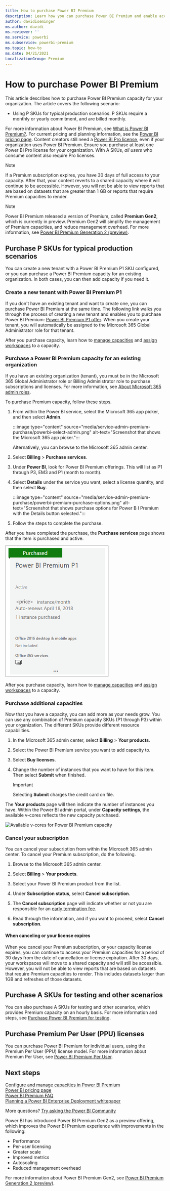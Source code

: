 ```yaml
---
title: How to purchase Power BI Premium
description: Learn how you can purchase Power BI Premium and enable access to content for your entire organization.
author: davidiseminger
ms.author: davidi
ms.reviewer: ''
ms.service: powerbi
ms.subservice: powerbi-premium
ms.topic: how-to
ms.date: 04/21/2021
LocalizationGroup: Premium
---
```


# How to purchase Power BI Premium

This article describes how to purchase Power BI Premium capacity for your organization. The article covers the following scenario:

- Using P SKUs for typical production scenarios. P SKUs require a monthly or yearly commitment, and are billed monthly.

For more information about Power BI Premium, see [What is Power BI Premium?](service-premium-what-is.md). For current pricing and planning information, see the [Power BI pricing page](https://powerbi.microsoft.com/pricing/). Content creators still need a [Power BI Pro license](service-admin-purchasing-power-bi-pro.md), even if your organization uses Power BI Premium. Ensure you purchase at least one Power BI Pro license for your organization. With A SKUs, _all users_ who consume content also require Pro licenses.

> [!NOTE]
> If a Premium subscription expires, you have 30 days of full access to your capacity. After that, your content reverts to a shared capacity where it will continue to be accessible. However, you will not be able to view reports that are based on datasets that are greater than 1 GB or reports that require Premium capacities to render.

> [!NOTE]
> Power BI Premium released a version of Premium, called **Premium Gen2**, which is currently in preview. Premium Gen2 will simplify the management of Premium capacities, and reduce management overhead. For more information, see [Power BI Premium Generation 2 (preview)](service-premium-what-is.md#power-bi-premium-generation-2-preview).

## Purchase P SKUs for typical production scenarios

You can create a new tenant with a Power BI Premium P1 SKU configured, or you can purchase a Power BI Premium capacity for an existing organization. In both cases, you can then add capacity if you need it.

### Create a new tenant with Power BI Premium P1

If you don't have an existing tenant and want to create one, you can purchase Power BI Premium at the same time. The following link walks you through the process of creating a new tenant and enables you to purchase Power BI Premium: [Power BI Premium P1 offer](https://signup.microsoft.com/Signup?OfferId=b3ec5615-cc11-48de-967d-8d79f7cb0af1). When you create your tenant, you will automatically be assigned to the Microsoft 365 Global Administrator role for that tenant.

After you purchase capacity, learn how to [manage capacities](service-admin-premium-manage.md#manage-capacity) and [assign workspaces](service-admin-premium-manage.md#assign-a-workspace-to-a-capacity) to a capacity.

### Purchase a Power BI Premium capacity for an existing organization

If you have an existing organization (tenant), you must be in the Microsoft 365 Global Administrator role or Billing Administrator role to purchase subscriptions and licenses. For more information, see [About Microsoft 365 admin roles](https://support.office.com/article/About-Office-365-admin-roles-da585eea-f576-4f55-a1e0-87090b6aaa9d).

To purchase Premium capacity, follow these steps.

1. From within the Power BI service, select the Microsoft 365 app picker, and then select **Admin**.

    :::image type="content" source="media/service-admin-premium-purchase/powerbi-select-admin.png" alt-text="Screenshot that shows the Microsoft 365 app picker.":::

    Alternatively, you can browse to the Microsoft 365 admin center.

1. Select **Billing** > **Purchase services**.

1. Under **Power BI**, look for Power BI Premium offerings. This will list as P1 through P3, EM3 and P1 (month to month).

1. Select **Details** under the service you want, select a license quantity, and then select **Buy**.

    :::image type="content" source="media/service-admin-premium-purchase/powerbi-premium-purchase-options.png" alt-text="Screenshot that shows purchase options for Power B I Premium with the Details button selected.":::

1. Follow the steps to complete the purchase.

After you have completed the purchase, the **Purchase services** page shows that the item is purchased and active.

![Purchased Power BI Premium](media/service-admin-premium-purchase/premium-purchased.png)

After you purchase capacity, learn how to [manage capacities](service-admin-premium-manage.md#manage-capacity) and [assign workspaces](service-admin-premium-manage.md#assign-a-workspace-to-a-capacity) to a capacity.

### Purchase additional capacities

Now that you have a capacity, you can add more as your needs grow. You can use any combination of Premium capacity SKUs (P1 through P3) within your organization. The different SKUs provide different resource capabilities.

1. In the Microsoft 365 admin center, select **Billing** > **Your products**.

1. Select the Power BI Premium service you want to add capacity to.

1. Select **Buy licenses**.

1. Change the number of instances that you want to have for this item. Then select **Submit** when finished.

   > [!IMPORTANT]
   > Selecting **Submit** charges the credit card on file.

The **Your products** page will then indicate the number of instances you have. Within the Power BI admin portal, under **Capacity settings**, the available v-cores reflects the new capacity purchased.

![Available v-cores for Power BI Premium capacity](media/service-admin-premium-purchase/premium-capacities.png)

### Cancel your subscription

You can cancel your subscription from within the Microsoft 365 admin center. To cancel your Premium subscription, do the following.

1. Browse to the Microsoft 365 admin center.

1. Select **Billing** > **Your products**.

1. Select your Power BI Premium product from the list.

1. Under **Subscription status**, select **Cancel subscription**.

1. The **Cancel subscription** page will indicate whether or not you are responsible for an [early termination fee](https://support.office.com/article/early-termination-fees-6487d4de-401a-466f-8bc3-c0beb5cc40d3).  

1. Read through the information, and if you want to proceed, select **Cancel subscription**.

#### When canceling or your license expires

When you cancel your Premium subscription, or your capacity license expires, you can continue to access your Premium capacities for a period of 30 days from the date of cancellation or license expiration. After 30 days, your workspaces will move to a shared capacity and will still be accessible. However, you will not be able to view reports that are based on datasets that require Premium capacities to render. This includes datasets larger than 1GB and refreshes of those datasets.

## Purchase A SKUs for testing and other scenarios

You can also purchase A SKUs for testing and other scenarios, which provides Premium capacity on an hourly basis. For more information and steps, see [Purchase Power BI Premium for testing](service-admin-premium-testing.md).

## Purchase Premium Per User (PPU) licenses

You can purchase Power BI Premium for individual users, using the Premium Per User (PPU) license model. For more information about Premium Per User, see [Power BI Premium Per User](service-premium-per-user-faq.yml).

## Next steps

[Configure and manage capacities in Power BI Premium](service-admin-premium-manage.md)\
[Power BI pricing page](https://powerbi.microsoft.com/pricing/)\
[Power BI Premium FAQ](service-premium-faq.yml)\
[Planning a Power BI Enterprise Deployment whitepaper](https://aka.ms/pbienterprisedeploy)

More questions? [Try asking the Power BI Community](https://community.powerbi.com/)

Power BI has introduced Power BI Premium Gen2 as a preview offering, which improves the Power BI Premium experience with improvements in the following:
* Performance
* Per-user licensing
* Greater scale
* Improved metrics
* Autoscaling
* Reduced management overhead

For more information about Power BI Premium Gen2, see [Power BI Premium Generation 2 (preview)](service-premium-what-is.md#power-bi-premium-generation-2-preview).